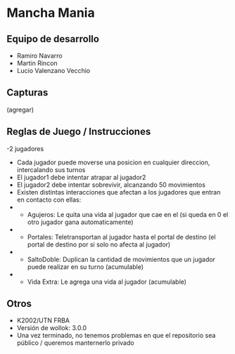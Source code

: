 # Mancha Mania

## Equipo de desarrollo

- Ramiro Navarro
- Martin Rincon
- Lucio Valenzano Vecchio

## Capturas

(agregar)

## Reglas de Juego / Instrucciones

-2 jugadores
- Cada jugador puede moverse una posicion en cualquier direccion, intercalando sus turnos
- El jugador1 debe intentar atrapar al jugador2
- El jugador2 debe intentar sobrevivir, alcanzando 50 movimientos
- Existen distintas interacciones que afectan a los jugadores que entran en contacto con ellas:
- - Agujeros: Le quita una vida al jugador que cae en el (si queda en 0 el otro jugador gana automaticamente)
- - Portales: Teletransportan al jugador hasta el portal de destino (el portal de destino por si solo no afecta al jugador)
- - SaltoDoble: Duplican la cantidad de movimientos que un jugador puede realizar en su turno (acumulable)
- - Vida Extra: Le agrega una vida al jugador (acumulable)


## Otros

- K2002/UTN FRBA
- Versión de wollok: 3.0.0
- Una vez terminado, no tenemos problemas en que el repositorio sea público / queremos manternerlo privado
